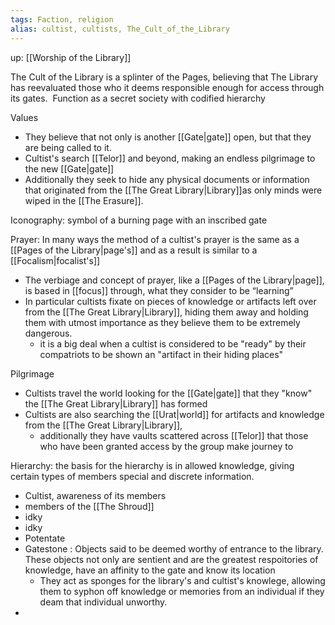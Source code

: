 ```yaml
---
tags: Faction, religion
alias: cultist, cultists, The_Cult_of_the_Library
---
```

up: [[Worship of the Library]]

The Cult of the Library is a splinter of the Pages, believing that The Library has reevaluated those who it deems responsible enough for access through its gates.  Function as a secret society with codified hierarchy

Values
- They believe that not only is another [[Gate|gate]] open, but that they are being called to it.
- Cultist's search [[Telor]] and beyond, making an endless pilgrimage to the new [[Gate|gate]]
-  Additionally they seek to hide any physical documents or information that originated from the [[The Great Library|Library]]as only minds were wiped in the [[The Erasure]].

Iconography: symbol of a burning page with an inscribed gate

Prayer: In many ways the method of a cultist's prayer is the same as a [[Pages of the Library|page's]] and as a result is similar to a [[Focalism|focalist's]]
- The verbiage and concept of prayer, like a [[Pages of the Library|page]], is based in [[focus]] through, what they consider to be “learning”
- In particular cultists fixate on pieces of knowledge or artifacts left over from the [[The Great Library|Library]], hiding them away and holding them with utmost importance as they believe them to be extremely dangerous.
	- it is a big deal when a cultist is considered to be "ready" by their compatriots to be shown an "artifact in their hiding places"

Pilgrimage
- Cultists travel the world looking for the [[Gate|gate]] that they "know" the [[The Great Library|Library]] has formed 
- Cultists are also searching the [[Urat|world]] for artifacts and knowledge from the [[The Great Library|Library]], 
	- additionally they have vaults scattered across [[Telor]] that those who have been granted access by the group make journey to

Hierarchy: the basis for the hierarchy is in allowed knowledge, giving certain types of members special and discrete information.
- Cultist, awareness of its members
-  members of the [[The Shroud]]
- idky
- idky
- Potentate
- Gatestone : Objects said to be deemed worthy of entrance to the library. These objects not only are sentient and are the greatest respoitories of knowledge, have an affinity to the gate and know its location
	- They act as sponges for the library's and cultist's knowlege, allowing them to syphon off knowledge or memories from an individual if they deam that individual unworthy. 
- 